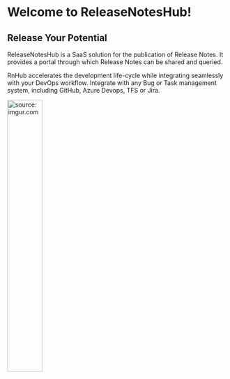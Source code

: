 # Welcome to ReleaseNotesHub!
## Release Your Potential
ReleaseNotesHub is a SaaS solution for the publication of Release Notes.
It provides a portal through which Release Notes can be shared and queried.

RnHub accelerates the development life-cycle while integrating seamlessly with your DevOps workflow.
Integrate with any Bug or Task management system, including GitHub, Azure Devops, TFS or Jira.

<a  href="https://imgur.com/lgLUA41"><img  src="https://i.imgur.com/lgLUA41.gif"  width="40%"  height="40%"  title="source: imgur.com"  /></a>
